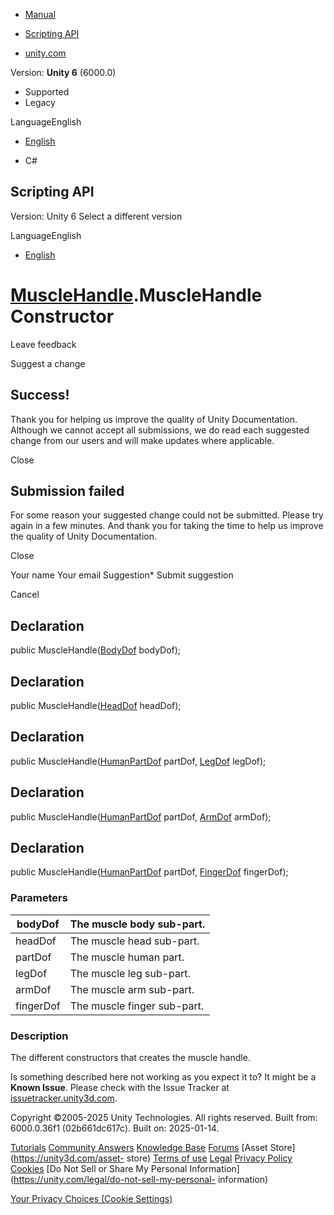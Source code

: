 [ ]()

  * [Manual](../Manual/index.html)
  * [Scripting API](../ScriptReference/index.html)

  * [unity.com](https://unity.com/)

Version: **Unity 6** (6000.0)

  * Supported
  * Legacy

LanguageEnglish

  * [English]()

  * C#

[ ](https://docs.unity3d.com)

## Scripting API

Version: Unity 6 Select a different version

LanguageEnglish

  * [English]()

#  [MuscleHandle](Animations.MuscleHandle.html).MuscleHandle Constructor

Leave feedback

Suggest a change

## Success!

Thank you for helping us improve the quality of Unity Documentation. Although
we cannot accept all submissions, we do read each suggested change from our
users and will make updates where applicable.

Close

## Submission failed

For some reason your suggested change could not be submitted. Please <a>try
again</a> in a few minutes. And thank you for taking the time to help us
improve the quality of Unity Documentation.

Close

Your name Your email Suggestion* Submit suggestion

Cancel

[ ]()

## Declaration

public MuscleHandle([BodyDof](BodyDof.html) bodyDof);

## Declaration

public MuscleHandle([HeadDof](HeadDof.html) headDof);

## Declaration

public MuscleHandle([HumanPartDof](HumanPartDof.html) partDof,
[LegDof](LegDof.html) legDof);

## Declaration

public MuscleHandle([HumanPartDof](HumanPartDof.html) partDof,
[ArmDof](ArmDof.html) armDof);

## Declaration

public MuscleHandle([HumanPartDof](HumanPartDof.html) partDof,
[FingerDof](FingerDof.html) fingerDof);

### Parameters

bodyDof | The muscle body sub-part.  
---|---  
headDof | The muscle head sub-part.  
partDof | The muscle human part.  
legDof | The muscle leg sub-part.  
armDof | The muscle arm sub-part.  
fingerDof | The muscle finger sub-part.  
  
### Description

The different constructors that creates the muscle handle.

Is something described here not working as you expect it to? It might be a
**Known Issue**. Please check with the Issue Tracker at
[issuetracker.unity3d.com](https://issuetracker.unity3d.com).

Copyright ©2005-2025 Unity Technologies. All rights reserved. Built from:
6000.0.36f1 (02b661dc617c). Built on: 2025-01-14.

[Tutorials](https://unity3d.com/learn) [Community
Answers](https://answers.unity3d.com) [Knowledge
Base](https://support.unity3d.com/hc/en-us)
[Forums](https://forum.unity3d.com) [Asset Store](https://unity3d.com/asset-
store) [Terms of use](https://docs.unity3d.com/Manual/TermsOfUse.html)
[Legal](https://unity.com/legal) [Privacy
Policy](https://unity.com/legal/privacy-policy)
[Cookies](https://unity.com/legal/cookie-policy) [Do Not Sell or Share My
Personal Information](https://unity.com/legal/do-not-sell-my-personal-
information)

[Your Privacy Choices (Cookie Settings)](javascript:void\(0\);)

